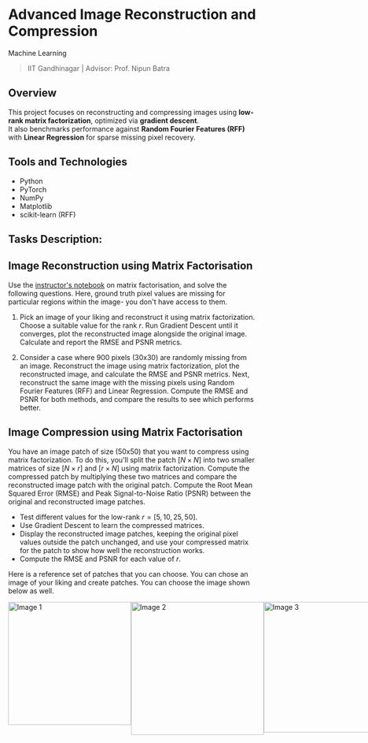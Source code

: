 # Advanced Image Reconstruction and Compression

Machine Learning
> IIT Gandhinagar | Advisor: Prof. Nipun Batra  

## Overview

This project focuses on reconstructing and compressing images using **low-rank matrix factorization**, optimized via **gradient descent**.  
It also benchmarks performance against **Random Fourier Features (RFF)** with **Linear Regression** for sparse missing pixel recovery.

## Tools and Technologies

- Python
- PyTorch
- NumPy
- Matplotlib
- scikit-learn (RFF)

## Tasks Description:

## Image Reconstruction using Matrix Factorisation 

Use the [instructor's notebook](https://github.com/nipunbatra/ml-teaching/blob/master/notebooks/movie-recommendation-knn-mf.ipynb) on matrix factorisation, and solve the following questions. Here, ground truth pixel values are missing for particular regions within the image- you don't have access to them.

1. Pick an image of your liking and reconstruct it using matrix factorization. Choose a suitable value for the rank $r$. Run Gradient Descent until it converges, plot the reconstructed image alongside the original image. Calculate and report the RMSE and PSNR metrics.  

2. Consider a case where 900 pixels (30x30) are randomly missing from an image. Reconstruct the image using matrix factorization, plot the reconstructed image, and calculate the RMSE and PSNR metrics. Next, reconstruct the same image with the missing pixels using Random Fourier Features (RFF) and Linear Regression. Compute the RMSE and PSNR for both methods, and compare the results to see which performs better.

## Image Compression using Matrix Factorisation 
    
You have an image patch of size (50x50) that you want to compress using matrix factorization. To do this, you'll split the patch $[N\times N]$ into two smaller matrices of size $[N\times r]$ and $[r\times N]$ using matrix factorization. Compute the compressed patch by multiplying these two matrices and compare the reconstructed image patch with the original patch. Compute the Root Mean Squared Error (RMSE) and Peak Signal-to-Noise Ratio (PSNR) between the original and reconstructed image patches.

- Test different values for the low-rank $r = [5, 10, 25, 50]$.
- Use Gradient Descent to learn the compressed matrices.
- Display the reconstructed image patches, keeping the original pixel values outside the patch unchanged, and use your compressed matrix for the patch to show how well the reconstruction works.
- Compute the RMSE and PSNR for each value of $r$. 

Here is a reference set of patches that you can choose. You can chose an image of your liking and create patches. You can choose the image shown below as well. 

<div style="display: flex;">
  <img src="sample_images/1colour.jpg" alt="Image 1" width="250"/>
  <img src="sample_images/2-3_colours.jpg" alt="Image 2" width="270"/>
  <img src="sample_images/multiple_colours.jpg" alt="Image 3" width="265"/>
</div>

<br>


